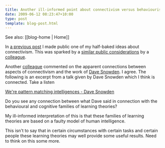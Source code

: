 ```yaml
---
title: Another ill-informed point about connectivism versus behaviourism and cognitivism
date: 2009-06-12 08:23:47+10:00
type: post
template: blog-post.html
---
```


See also: [[blog-home | Home]]

In [a previous post](/blog2/2009/06/09/an-ill-informed-observation-on-connectivism-and-other-learning-theories/) I made public one of my half-baked ideas about connectivism. This was sparked by a [similar public considerations](http://damosworld.wordpress.com/2009/05/26/connectivism-and-the-importance-of-context-an-example/) by a [colleague](http://damosworld.wordpress.com/about-damien/).

Another [colleague](http://beerc.wordpress.com/) commented on the apparent connections between aspects of connectivism and the work of [Dave Snowden](http://www.cognitive-edge.com/blogs/dave/). I agree. The following is an excerpt from a talk given by Dave Snowden which I think is connected. Take a listen

[We're pattern matching intelligences - Dave Snowden](http://cq-pan.cqu.edu.au/david-jones/PatternsSnowdenLion.mp3)

Do you see any connection between what Dave said in connection with the behavioural and cognitive families of learning theories?

My ill-informed interpretation of this is that these families of learning theories are based on a faulty model of human intelligence.

This isn't to say that in certain circumstances with certain tasks and certain people these learning theories may well provide some useful results. Need to think on this some more.